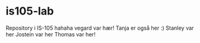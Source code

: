 # is105-lab
Repository i IS-105
hahaha
vegard var hær!
Tanja er også her :)
Stanley var her
Jostein var her
Thomas var her!
